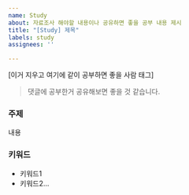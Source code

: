 ```yaml
---
name: Study
about: 자료조사 해야할 내용이나 공유하면 좋을 공부 내용 제시
title: "[Study] 제목"
labels: study
assignees: ''

---
```


[이거 지우고 여기에 같이 공부하면 좋을 사람 태그]
> 댓글에 공부한거 공유해보면 좋을 것 같습니다.

### 주제
내용

### 키워드
- 키워드1
- 키워드2...
